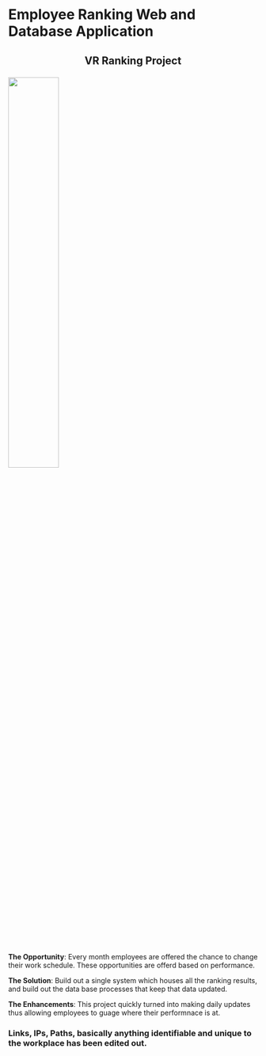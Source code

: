 # Employee Ranking Web and Database Application

## <p style="text-align:center">VR Ranking Project</p>

<img width="45%" src="./rankingscreenshot.png"/>


**The Opportunity**: Every month employees are offered the chance to change their work schedule. These opportunities are offerd based on performance.

**The Solution**: Build out a single system which houses all the ranking results, and build out the data base processes that keep that data updated.

**The Enhancements**: This project quickly turned into making daily updates thus allowing employees to guage where their performnace is at.

### Links, IPs, Paths, basically anything identifiable and unique to the workplace has been edited out.
